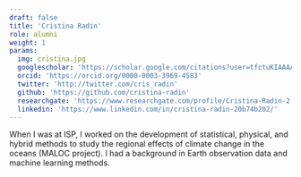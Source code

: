 ```yaml
---
draft: false
title: 'Cristina Radin'
role: alumni
weight: 1
params:
  img: cristina.jpg
  googlescholar: 'https://scholar.google.com/citations?user=tfctuKIAAAAJ&hl=es&authuser=1'
  orcid: 'https://orcid.org/0000-0003-3969-4583'
  twitter: 'http://twitter.com/cris_radin'
  github: 'https://github.com/cristina-radin'
  researchgate: 'https://www.researchgate.com/profile/Cristina-Radin-2'
  linkedin: 'https://www.linkedin.com/in/cristina-radin-20b74b202/'
---
```


When I was at ISP, I worked on the development of statistical, physical, and hybrid methods to study the regional effects of climate change in the oceans (MALOC project). I had a background in Earth observation data and machine learning methods.